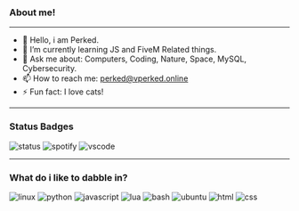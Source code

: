 ###         About me!
---------------------------------------
- 🤔 Hello, i am Perked.
- 🌱 I’m currently learning JS and FiveM Related things.
- 💬 Ask me about: Computers, Coding, Nature, Space, MySQL, Cybersecurity.
- 📫 How to reach me: perked@vperked.online
- ⚡ Fun fact: I love cats!
----------------------------------------

###    Status Badges

<img src="https://api.statusbadges.me/badge/status/1056697577262813234?simple=true" alt="status">

<img src="https://api.statusbadges.me/badge/spotify/1056697577262813234" alt="spotify">

<img src="https://api.statusbadges.me/badge/vscode/1056697577262813234" alt="vscode">

----------------------

### What do i like to dabble in?

<img src ="https://img.shields.io/badge/Linux-FCC624?style=for-the-badge&logo=linux&logoColor=black"
alt="linux" >
<img src = "https://img.shields.io/badge/Python-3776AB?style=for-the-badge&logo=python&logoColor=white"
alt="python">
<img src ="https://img.shields.io/badge/JavaScript-F7DF1E?style=for-the-badge&logo=javascript&logoColor=black"
alt ="javascript">
<img src ="https://img.shields.io/badge/Lua-2C2D72?style=for-the-badge&logo=lua&logoColor=white"
alt ="lua">
<img src ="https://img.shields.io/badge/Shell_Script-121011?style=for-the-badge&logo=gnu-bash&logoColor=white"
alt ="bash">
<img src ="https://img.shields.io/badge/Ubuntu-E95420?style=for-the-badge&logo=ubuntu&logoColor=white"
alt ="ubuntu">
<img src ="https://img.shields.io/badge/HTML-239120?style=for-the-badge&logo=html5&logoColor=white"
alt ="html">
<img src ="https://img.shields.io/badge/CSS-239120?&style=for-the-badge&logo=css3&logoColor=white" 
alt ="css">

